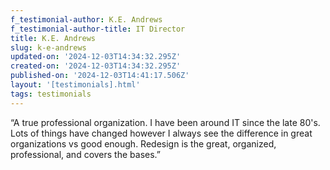 ```yaml
---
f_testimonial-author: K.E. Andrews
f_testimonial-author-title: IT Director
title: K.E. Andrews
slug: k-e-andrews
updated-on: '2024-12-03T14:34:32.295Z'
created-on: '2024-12-03T14:34:32.295Z'
published-on: '2024-12-03T14:41:17.506Z'
layout: '[testimonials].html'
tags: testimonials
---
```


“A true professional organization. I have been around IT since the late 80's. Lots of things have changed however I always see the difference in great organizations vs good enough. Redesign is the great, organized, professional, and covers the bases.”
